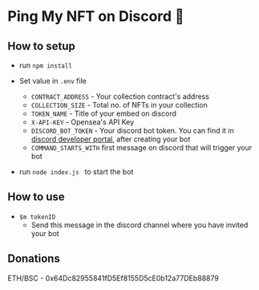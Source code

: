 # Ping My NFT on Discord 🤖

## How to setup

- run `npm install`
- Set value in `.env` file
  - `CONTRACT_ADDRESS` - Your collection contract's address
  - `COLLECTION_SIZE` - Total no. of NFTs in your collection
  - `TOKEN_NAME` - Title of your embed on discord
  - `X-API-KEY` - Opensea's API Key
  - `DISCORD_BOT_TOKEN` - Your discord bot token. You can find it in [discord developer portal](https://discord.com/developers/applications), after creating your bot
  - `COMMAND_STARTS_WITH` first message on discord that will trigger your bot

- run `node index.js ` to start the bot

## How to use

- `$m tokenID`
  - Send this message in the discord channel where you have invited your bot

## Donations

ETH/BSC - 0x64Dc82955841fD5Ef8155D5cE0b12a77DEb88879